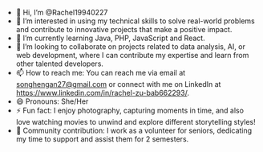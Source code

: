 - 👋 Hi, I’m @Rachel19940227
- 👀 I’m interested in using my technical skills to solve real-world problems and contribute to innovative projects that make a positive impact.
- 🌱 I’m currently learning Java, PHP, JavaScript and React.
- 💞️ I’m looking to collaborate on projects related to data analysis, AI, or web development, where I can contribute my expertise and learn from other talented developers.
- 📫 How to reach me: You can reach me via email at songhengan27@gmail.com or connect with me on LinkedIn at https://www.linkedin.com/in/rachel-zu-bab662293/.
- 😄 Pronouns: She/Her
- ⚡ Fun fact: I enjoy photography, capturing moments in time, and also love watching movies to unwind and explore different storytelling styles!
- 🌟 Community contribution: I work as a volunteer for seniors, dedicating my time to support and assist them for 2 semesters.

<!---
Rachel19940227/Rachel19940227 is a ✨ special ✨ repository because its `README.md` (this file) appears on your GitHub profile.
You can click the Preview link to take a look at your changes.
--->
